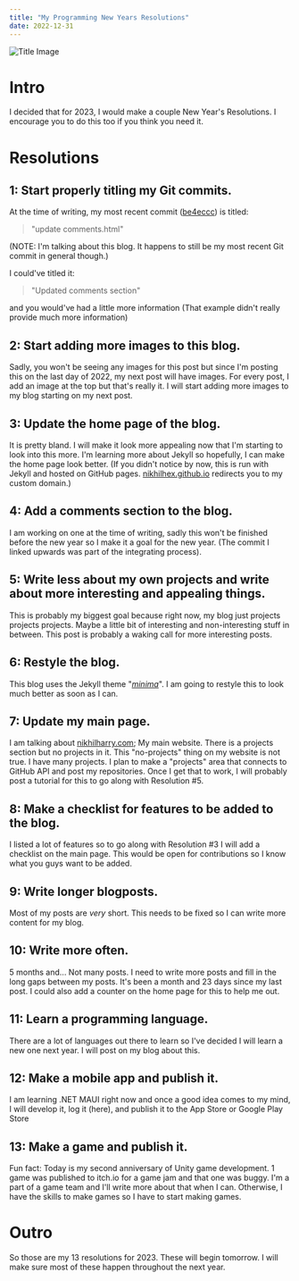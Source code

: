 ```yaml
---
title: "My Programming New Years Resolutions"
date: 2022-12-31
---
```

![Title Image](https://i.ytimg.com/vi/_8ObHWAESt4/maxresdefault.jpg)
# Intro
I decided that for 2023, I would make a couple New Year's Resolutions. I  encourage you to do this too if you think you need it.

# Resolutions

## 1: Start properly titling my Git commits.
At the time of writing, my most recent commit ([be4eccc](https://github.com/nikhilhex/blog/commit/be4eccc856a9c8cc990ab00d9318b8da4e109cfc)) is titled:
> "update comments.html"

(NOTE: I'm talking about this blog. It happens to still be my most recent Git commit in general though.)
 
 I could've titled it:
> "Updated comments section"

and you would've had a little more information (That example didn't really provide much more information)

## 2: Start adding more images to this blog.
Sadly, you won't be seeing any images for this post but since I'm posting this on the last day of 2022, my next post will have images. For every post, I add an image at the top but that's really it. I will start adding more images to my blog starting on my next post.

## 3: Update the home page of the blog.
It is pretty bland. I will make it look more appealing now that I'm starting to look into this more. I'm learning more about Jekyll so hopefully, I can make the home page look better.
(If you didn't notice by now, this is run with Jekyll and hosted on GitHub pages. [nikhilhex.github.io](https://www.nikhilhex.github.io) redirects you to my custom domain.)

## 4: Add a comments section to the blog.
I am working on one at the time of writing, sadly this won't be finished before the new year so I make it a goal for the new year. (The commit I linked upwards was part of the integrating process).

## 5: Write less about my own projects and write about more interesting and appealing things.
This is probably my biggest goal because right now, my blog just projects projects projects. Maybe a little bit of interesting and non-interesting stuff in between. This post is probably a waking call for more interesting posts.

## 6: Restyle the blog.
This blog uses the Jekyll theme "*[minima](https://github.com/jekyll/minima)*". I am going to restyle this to look much better as soon as I can.

## 7: Update my main page.
I am talking about [nikhilharry.com](https://nikhilharry.com); My main website. There is a projects section but no projects in it. This "no-projects" thing on my website is not true. I have many projects. I plan to make a "projects" area that connects to GitHub API and post my repositories. Once I get that to work, I will probably post a tutorial for this to go along with Resolution #5.

## 8: Make a checklist for features to be added to the blog.
I listed a lot of features so to go along with Resolution #3 I will add a checklist on the main page. This would be open for contributions so I know what you guys want to be added.

## 9: Write longer blogposts.
Most of my posts are *very* short. This needs to be fixed so I can write more content for my blog.

## 10: Write more often.
5 months and... Not many posts. I need to write more posts and fill in the long gaps between my posts. It's been a month and 23 days since my last post. I could also add a counter on the home page for this to help me out. 

## 11: Learn a programming language.
There are a lot of languages out there to learn so I've decided I will learn a new one next year. I will post on my blog about this.

## 12: Make a mobile app and publish it.
I am learning .NET MAUI right now and once a good idea comes to my mind, I will develop it, log it (here), and publish it to the App Store or Google Play Store

## 13: Make a game and publish it.
Fun fact: Today is my second anniversary of Unity game development. 1 game was published to itch.io for a game jam and that one was buggy. I'm a part of a game team and I'll write more about that when I can. Otherwise, I have the skills to make games so I have to start making games.

# Outro
So those are my 13 resolutions for 2023. These will begin tomorrow. I will make sure most of these happen throughout the next year.
